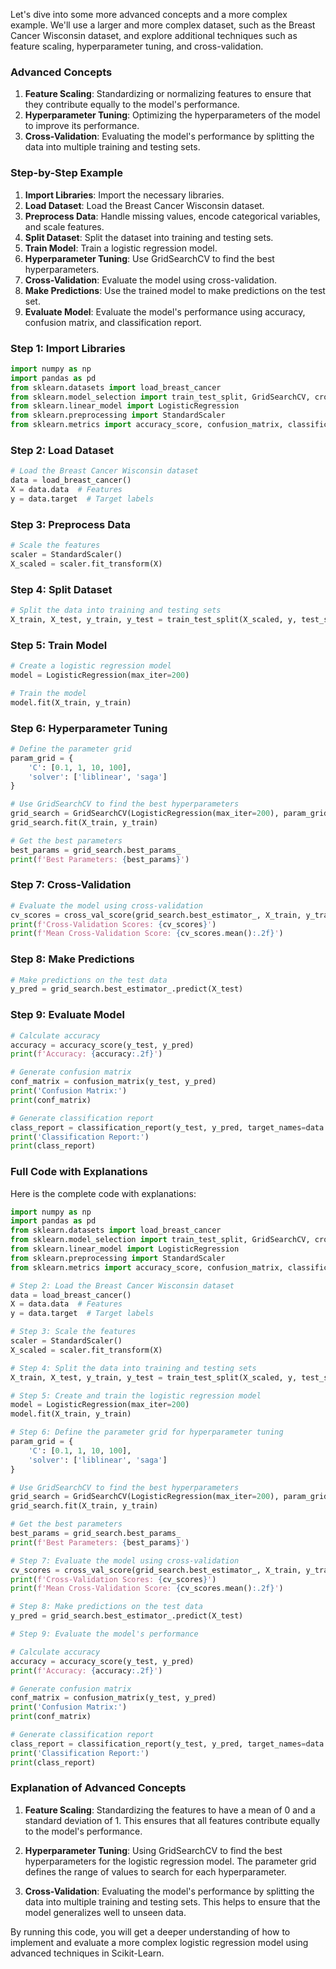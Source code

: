 Let's dive into some more advanced concepts and a more complex example. We'll use a larger and more complex dataset, such as the Breast Cancer Wisconsin dataset, and explore additional techniques such as feature scaling, hyperparameter tuning, and cross-validation.

### Advanced Concepts

1. **Feature Scaling**: Standardizing or normalizing features to ensure that they contribute equally to the model's performance.
2. **Hyperparameter Tuning**: Optimizing the hyperparameters of the model to improve its performance.
3. **Cross-Validation**: Evaluating the model's performance by splitting the data into multiple training and testing sets.

### Step-by-Step Example

1. **Import Libraries**: Import the necessary libraries.
2. **Load Dataset**: Load the Breast Cancer Wisconsin dataset.
3. **Preprocess Data**: Handle missing values, encode categorical variables, and scale features.
4. **Split Dataset**: Split the dataset into training and testing sets.
5. **Train Model**: Train a logistic regression model.
6. **Hyperparameter Tuning**: Use GridSearchCV to find the best hyperparameters.
7. **Cross-Validation**: Evaluate the model using cross-validation.
8. **Make Predictions**: Use the trained model to make predictions on the test set.
9. **Evaluate Model**: Evaluate the model's performance using accuracy, confusion matrix, and classification report.

### Step 1: Import Libraries

```python
import numpy as np
import pandas as pd
from sklearn.datasets import load_breast_cancer
from sklearn.model_selection import train_test_split, GridSearchCV, cross_val_score
from sklearn.linear_model import LogisticRegression
from sklearn.preprocessing import StandardScaler
from sklearn.metrics import accuracy_score, confusion_matrix, classification_report
```

### Step 2: Load Dataset

```python
# Load the Breast Cancer Wisconsin dataset
data = load_breast_cancer()
X = data.data  # Features
y = data.target  # Target labels
```

### Step 3: Preprocess Data

```python
# Scale the features
scaler = StandardScaler()
X_scaled = scaler.fit_transform(X)
```

### Step 4: Split Dataset

```python
# Split the data into training and testing sets
X_train, X_test, y_train, y_test = train_test_split(X_scaled, y, test_size=0.2, random_state=42)
```

### Step 5: Train Model

```python
# Create a logistic regression model
model = LogisticRegression(max_iter=200)

# Train the model
model.fit(X_train, y_train)
```

### Step 6: Hyperparameter Tuning

```python
# Define the parameter grid
param_grid = {
    'C': [0.1, 1, 10, 100],
    'solver': ['liblinear', 'saga']
}

# Use GridSearchCV to find the best hyperparameters
grid_search = GridSearchCV(LogisticRegression(max_iter=200), param_grid, cv=5)
grid_search.fit(X_train, y_train)

# Get the best parameters
best_params = grid_search.best_params_
print(f'Best Parameters: {best_params}')
```

### Step 7: Cross-Validation

```python
# Evaluate the model using cross-validation
cv_scores = cross_val_score(grid_search.best_estimator_, X_train, y_train, cv=5)
print(f'Cross-Validation Scores: {cv_scores}')
print(f'Mean Cross-Validation Score: {cv_scores.mean():.2f}')
```

### Step 8: Make Predictions

```python
# Make predictions on the test data
y_pred = grid_search.best_estimator_.predict(X_test)
```

### Step 9: Evaluate Model

```python
# Calculate accuracy
accuracy = accuracy_score(y_test, y_pred)
print(f'Accuracy: {accuracy:.2f}')

# Generate confusion matrix
conf_matrix = confusion_matrix(y_test, y_pred)
print('Confusion Matrix:')
print(conf_matrix)

# Generate classification report
class_report = classification_report(y_test, y_pred, target_names=data.target_names)
print('Classification Report:')
print(class_report)
```

### Full Code with Explanations

Here is the complete code with explanations:

```python
import numpy as np
import pandas as pd
from sklearn.datasets import load_breast_cancer
from sklearn.model_selection import train_test_split, GridSearchCV, cross_val_score
from sklearn.linear_model import LogisticRegression
from sklearn.preprocessing import StandardScaler
from sklearn.metrics import accuracy_score, confusion_matrix, classification_report

# Step 2: Load the Breast Cancer Wisconsin dataset
data = load_breast_cancer()
X = data.data  # Features
y = data.target  # Target labels

# Step 3: Scale the features
scaler = StandardScaler()
X_scaled = scaler.fit_transform(X)

# Step 4: Split the data into training and testing sets
X_train, X_test, y_train, y_test = train_test_split(X_scaled, y, test_size=0.2, random_state=42)

# Step 5: Create and train the logistic regression model
model = LogisticRegression(max_iter=200)
model.fit(X_train, y_train)

# Step 6: Define the parameter grid for hyperparameter tuning
param_grid = {
    'C': [0.1, 1, 10, 100],
    'solver': ['liblinear', 'saga']
}

# Use GridSearchCV to find the best hyperparameters
grid_search = GridSearchCV(LogisticRegression(max_iter=200), param_grid, cv=5)
grid_search.fit(X_train, y_train)

# Get the best parameters
best_params = grid_search.best_params_
print(f'Best Parameters: {best_params}')

# Step 7: Evaluate the model using cross-validation
cv_scores = cross_val_score(grid_search.best_estimator_, X_train, y_train, cv=5)
print(f'Cross-Validation Scores: {cv_scores}')
print(f'Mean Cross-Validation Score: {cv_scores.mean():.2f}')

# Step 8: Make predictions on the test data
y_pred = grid_search.best_estimator_.predict(X_test)

# Step 9: Evaluate the model's performance

# Calculate accuracy
accuracy = accuracy_score(y_test, y_pred)
print(f'Accuracy: {accuracy:.2f}')

# Generate confusion matrix
conf_matrix = confusion_matrix(y_test, y_pred)
print('Confusion Matrix:')
print(conf_matrix)

# Generate classification report
class_report = classification_report(y_test, y_pred, target_names=data.target_names)
print('Classification Report:')
print(class_report)
```

### Explanation of Advanced Concepts

1. **Feature Scaling**: Standardizing the features to have a mean of 0 and a standard deviation of 1. This ensures that all features contribute equally to the model's performance.

2. **Hyperparameter Tuning**: Using GridSearchCV to find the best hyperparameters for the logistic regression model. The parameter grid defines the range of values to search for each hyperparameter.

3. **Cross-Validation**: Evaluating the model's performance by splitting the data into multiple training and testing sets. This helps to ensure that the model generalizes well to unseen data.

By running this code, you will get a deeper understanding of how to implement and evaluate a more complex logistic regression model using advanced techniques in Scikit-Learn.
